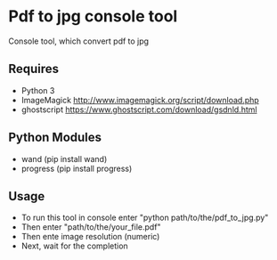 Pdf to jpg console tool
========================
Console tool, which convert pdf to jpg

Requires
-------------
 * Python 3
 * ImageMagick http://www.imagemagick.org/script/download.php
 * ghostscript https://www.ghostscript.com/download/gsdnld.html
 
 Python Modules
--------------
 * wand (pip install wand)
 * progress (pip install progress)

Usage
--------------
 - To run this tool in console enter "python path/to/the/pdf_to_jpg.py"
 - Then enter "path/to/the/your_file.pdf"
 - Then ente image resolution (numeric)
 - Next, wait for the completion
